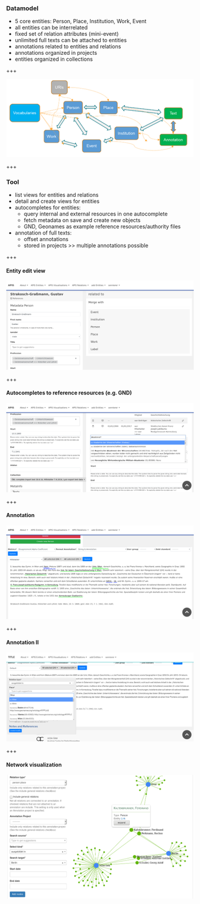 ### Datamodel
- 5 core entities: Person, Place, Institution, Work, Event<!-- .element: class="fragment" -->
- all entities can be interrelated<!-- .element: class="fragment" -->
- fixed set of relation attributes (mini-event)<!-- .element: class="fragment" -->
- unlimited full texts can be attached to entities<!-- .element: class="fragment" -->
- annotations related to entities and relations<!-- .element: class="fragment" -->
- annotations organized in projects<!-- .element: class="fragment" -->
- entities organized in collections<!-- .element: class="fragment" -->

+++

![APIS Datamodel](images/datamodel_graph.png)

+++

### Tool

- list views for entities and relations<!-- .element: class="fragment" style="font-size:0.9em" -->
- detail and create views for entities<!-- .element: class="fragment" style="font-size:0.9em" -->
- autocompletes for entities:<!-- .element: class="fragment" style="font-size:0.9em" -->
	+ query internal and external resources in one autocomplete<!-- .element: class="fragment" style="font-size:0.9em" -->
	+ fetch metadata on save and create new objects<!-- .element: class="fragment" style="font-size:0.9em" -->
	+ GND, Geonames as example reference resources/authority files<!-- .element: class="fragment" style="font-size:0.9em" -->
- annotation of full texts:<!-- .element: class="fragment" style="font-size:0.9em" -->
	+ offset annotations<!-- .element: class="fragment" style="font-size:0.9em" -->
	+ stored in projects \>\> multiple annotations possible<!-- .element: class="fragment" style="font-size:0.9em" -->

+++

#### Entity edit view
![Edit view APIS](images/apis_screenshots_person_edit.png)

+++

#### Autocompletes to reference resources (e.g. GND)
![Edit view APIS II](images/apis_screenshots_person_edit_II.png)

+++

#### Annotation
![Edit view APIS II](images/apis_annotations_I.png)

+++

#### Annotation II
![Edit view APIS II](images/apis_annotations_II.png)

+++

#### Network visualization
![Networkviz](images/network_viz.png)
